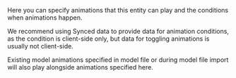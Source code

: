 Here you can specify animations that this entity can play and the conditions when animations happen.

We recommend using Synced data to provide data for animation conditions, as the condition is client-side
only, but data for toggling animations is usually not client-side.

Existing model animations specified in model file or during model file import will also
play alongside animations specified here.